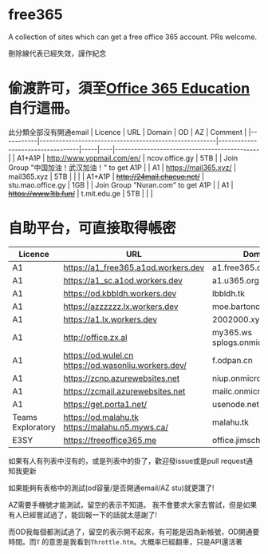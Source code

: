 # free365
A collection of sites which can get a free office 365 account. PRs welcome.

刪除線代表已經失效，謹作紀念

偷渡許可，須至[Office 365 Education](https://products.office.com/en-us/student?tab=students)自行這冊。
===
此分類全部沒有開通email
| Licence   | URL                                                   | Domain                           | OD  | AZ | Comment                                     |
|-----------|-------------------------------------------------------|----------------------------------|-----|----|---------------------------------------------|
| A1+A1P    | http://www.yopmail.com/en/                            | ncov.office.gy                   | 5TB |    | Join Group "中国加油！武汉加油！" to get A1P  |
| A1        | https://mail365.xyz/                                  | mail365.xyz                      | 5TB |    |                                             |
| A1+A1P    | ~~http://24mail.chacuo.net/~~                         | stu.mao.office.gy                | 1GB |    | Join Group "Nuran.com" to get A1P           |
| A1        | ~~https://www.1tb.fun/~~                              | t.mit.edu.ge                     | 5TB |    |                                             |


自助平台，可直接取得帳密
===

| Licence           | URL                                                   | Domain                           | OD  | Mail | AZ | Comment                           |
|-------------------|-------------------------------------------------------|----------------------------------|-----|------|----|-----------------------------------|
| A1                | https://a1_free365.a1od.workers.dev                   | a1.free365.org                   | 5TB | O    |    |                                   |
| A1                | https://a1_sc.a1od.workers.dev                        | a1.u365.org                      | 5TB | O    |    |                                   |
| A1                | https://od.kbbldh.workers.dev                         | lbbldh.tk                        | 5TB | O    |    |                                   |
| A1                | https://azzzzzz.lx.workers.dev                        | moe.bartonclough.co.uk           | 1TB | O    | O  |                                   |
| A1                | https://a1.lx.workers.dev                             | 2002000.xyz                      | 5TB | O    | X  |                                   |
| A1                | http://office.zx.al                                   | my365.ws  splogs.onmicrosoft.com | T   | O    |    |                                   |
| A1                | https://od.wulel.cn  https://od.wasonliu.workers.dev/ | f.odpan.cn                       | 5TB | O    |    |                                   |
| A1                | https://zcnp.azurewebsites.net                        | niup.onmicrosoft.com             | T   | O    | X  |                                   |
| A1                | https://zcmail.azurewebsites.net                      | mailc.onmicrosoft.com            | T   | O    | X  |                                   |
| A1                | https://get.porta1.net/                               | usenode.net                      | 1TB | O    |    |                                   |
| Teams Exploratory | https://od.malahu.tk  https://malahu.n5.myws.ca/      | malahu.tk                        | 1TB | O    | X  |                                   |
| E3SY              | https://freeoffice365.me                              | office.jimschool.org             | 5TB | O    | X  |                                   |

如果有人有列表中沒有的，或是列表中的掛了，歡迎發issue或是pull request通知我更新

如果能夠有表格中的測試(od容量/是否開通email/AZ stu)就更讚了!

AZ需要手機號才能測試，留空的表示不知道。
我不會要求大家去嘗試，但是如果有人已經嘗試過了，能回報一下的話就太感謝了!

而OD我每個都測試過了，留空的表示開不起來，有可能是因為新帳號，OD開通要時間。而```T``` 的意思是我看到```Throttle.htm```。大概率已經翻車，只是API還活著
